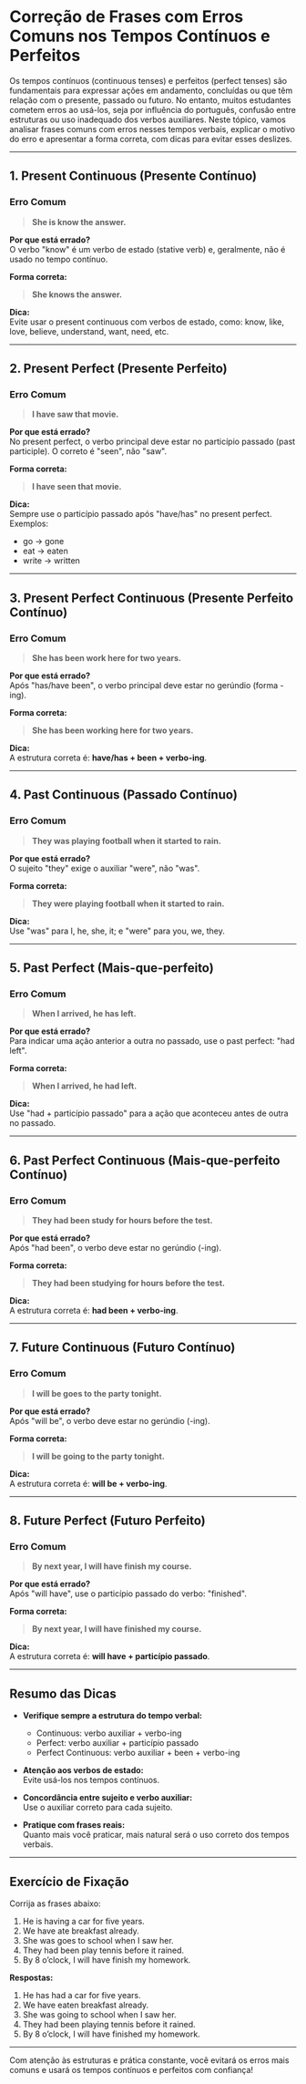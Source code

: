 
# Correção de Frases com Erros Comuns nos Tempos Contínuos e Perfeitos

Os tempos contínuos (continuous tenses) e perfeitos (perfect tenses) são fundamentais para expressar ações em andamento, concluídas ou que têm relação com o presente, passado ou futuro. No entanto, muitos estudantes cometem erros ao usá-los, seja por influência do português, confusão entre estruturas ou uso inadequado dos verbos auxiliares. Neste tópico, vamos analisar frases comuns com erros nesses tempos verbais, explicar o motivo do erro e apresentar a forma correta, com dicas para evitar esses deslizes.

---

## 1. Present Continuous (Presente Contínuo)

### Erro Comum
> **She is know the answer.**

**Por que está errado?**  
O verbo "know" é um verbo de estado (stative verb) e, geralmente, não é usado no tempo contínuo.

**Forma correta:**  
> **She knows the answer.**

**Dica:**  
Evite usar o present continuous com verbos de estado, como: know, like, love, believe, understand, want, need, etc.

---

## 2. Present Perfect (Presente Perfeito)

### Erro Comum
> **I have saw that movie.**

**Por que está errado?**  
No present perfect, o verbo principal deve estar no particípio passado (past participle). O correto é "seen", não "saw".

**Forma correta:**  
> **I have seen that movie.**

**Dica:**  
Sempre use o particípio passado após "have/has" no present perfect. Exemplos:  
- go → gone  
- eat → eaten  
- write → written

---

## 3. Present Perfect Continuous (Presente Perfeito Contínuo)

### Erro Comum
> **She has been work here for two years.**

**Por que está errado?**  
Após "has/have been", o verbo principal deve estar no gerúndio (forma -ing).

**Forma correta:**  
> **She has been working here for two years.**

**Dica:**  
A estrutura correta é: **have/has + been + verbo-ing**.

---

## 4. Past Continuous (Passado Contínuo)

### Erro Comum
> **They was playing football when it started to rain.**

**Por que está errado?**  
O sujeito "they" exige o auxiliar "were", não "was".

**Forma correta:**  
> **They were playing football when it started to rain.**

**Dica:**  
Use "was" para I, he, she, it; e "were" para you, we, they.

---

## 5. Past Perfect (Mais-que-perfeito)

### Erro Comum
> **When I arrived, he has left.**

**Por que está errado?**  
Para indicar uma ação anterior a outra no passado, use o past perfect: "had left".

**Forma correta:**  
> **When I arrived, he had left.**

**Dica:**  
Use "had + particípio passado" para a ação que aconteceu antes de outra no passado.

---

## 6. Past Perfect Continuous (Mais-que-perfeito Contínuo)

### Erro Comum
> **They had been study for hours before the test.**

**Por que está errado?**  
Após "had been", o verbo deve estar no gerúndio (-ing).

**Forma correta:**  
> **They had been studying for hours before the test.**

**Dica:**  
A estrutura correta é: **had been + verbo-ing**.

---

## 7. Future Continuous (Futuro Contínuo)

### Erro Comum
> **I will be goes to the party tonight.**

**Por que está errado?**  
Após "will be", o verbo deve estar no gerúndio (-ing).

**Forma correta:**  
> **I will be going to the party tonight.**

**Dica:**  
A estrutura correta é: **will be + verbo-ing**.

---

## 8. Future Perfect (Futuro Perfeito)

### Erro Comum
> **By next year, I will have finish my course.**

**Por que está errado?**  
Após "will have", use o particípio passado do verbo: "finished".

**Forma correta:**  
> **By next year, I will have finished my course.**

**Dica:**  
A estrutura correta é: **will have + particípio passado**.

---

## Resumo das Dicas

- **Verifique sempre a estrutura do tempo verbal:**  
  - Continuous: verbo auxiliar + verbo-ing  
  - Perfect: verbo auxiliar + particípio passado  
  - Perfect Continuous: verbo auxiliar + been + verbo-ing

- **Atenção aos verbos de estado:**  
  Evite usá-los nos tempos contínuos.

- **Concordância entre sujeito e verbo auxiliar:**  
  Use o auxiliar correto para cada sujeito.

- **Pratique com frases reais:**  
  Quanto mais você praticar, mais natural será o uso correto dos tempos verbais.

---

## Exercício de Fixação

Corrija as frases abaixo:

1. He is having a car for five years.
2. We have ate breakfast already.
3. She was goes to school when I saw her.
4. They had been play tennis before it rained.
5. By 8 o’clock, I will have finish my homework.

**Respostas:**

1. He has had a car for five years.
2. We have eaten breakfast already.
3. She was going to school when I saw her.
4. They had been playing tennis before it rained.
5. By 8 o’clock, I will have finished my homework.

---

Com atenção às estruturas e prática constante, você evitará os erros mais comuns e usará os tempos contínuos e perfeitos com confiança!
```
